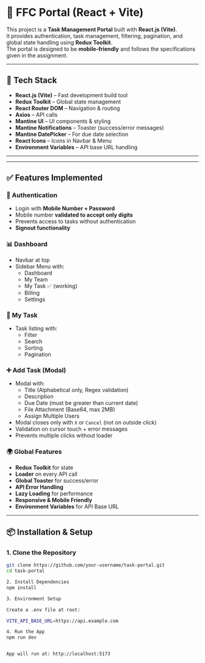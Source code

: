# 📌 FFC Portal (React + Vite)

This project is a **Task Management Portal** built with **React.js (Vite)**.  
It provides authentication, task management, filtering, pagination, and global state handling using **Redux Toolkit**.  
The portal is designed to be **mobile-friendly** and follows the specifications given in the assignment.

---

## 🚀 Tech Stack

- **React.js (Vite)** – Fast development build tool
- **Redux Toolkit** – Global state management
- **React Router DOM** – Navigation & routing
- **Axios** – API calls
- **Mantine UI** – UI components & styling
- **Mantine Notifications** – Toaster (success/error messages)
- **Mantine DatePicker** – For due date selection
- **React Icons** – Icons in Navbar & Menu
- **Environment Variables** – API base URL handling

---


---

## ✅ Features Implemented

### 🔐 Authentication
- Login with **Mobile Number + Password**
- Mobile number **validated to accept only digits**
- Prevents access to tasks without authentication
- **Signout functionality**

### 📊 Dashboard
- Navbar at top
- Sidebar Menu with:
  - Dashboard
  - My Team
  - My Task ✅ (working)
  - Billing
  - Settings

### 📝 My Task
- Task listing with:
  - Filter
  - Search
  - Sorting
  - Pagination

### ➕ Add Task (Modal)
- Modal with:
  - Title (Alphabetical only, Regex validation)
  - Description
  - Due Date (must be greater than current date)
  - File Attachment (Base64, max 2MB)
  - Assign Multiple Users
- Modal closes only with `X` or `Cancel` (not on outside click)
- Validation on cursor touch + error messages
- Prevents multiple clicks without loader

### 🌍 Global Features
- **Redux Toolkit** for state
- **Loader** on every API call
- **Global Toaster** for success/error
- **API Error Handling**
- **Lazy Loading** for performance
- **Responsive & Mobile Friendly**
- **Environment Variables** for API Base URL

---

## 📦 Installation & Setup

### 1. Clone the Repository
```bash
git clone https://github.com/your-username/task-portal.git
cd task-portal

2. Install Dependencies
npm install

3. Environment Setup

Create a .env file at root:

VITE_API_BASE_URL=https://api.example.com

4. Run the App
npm run dev


App will run at: http://localhost:5173
